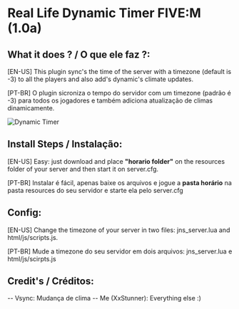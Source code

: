 #  Real Life Dynamic Timer FIVE:M (1.0a)

## What it does ? / O que ele faz ?:

[EN-US]
This plugin sync's the time of the server with a timezone (default is -3) to all the players and also add's dynamic's climate updates.

[PT-BR]
O plugin sicroniza o tempo do servidor com um timezone (padrão é -3) para todos os jogadores e também adiciona atualização de climas dinamicamente.

![Dynamic Timer](https://i.imgur.com/EPUoIo5.jpg)

## Install Steps / Instalação: 

[EN-US]
Easy: just download and place <b>"horario folder"</b>  on the resources folder of your server and then start it on server.cfg.

[PT-BR]
Instalar é fácil, apenas baixe os arquivos e jogue a  <b>pasta horário</b> na pasta resources do seu servidor e starte ela pelo server.cfg

## Config:

[EN-US]
Change the timezone of your server in two files: jns_server.lua and html/js/scripts.js.

[PT-BR]
Mude a timezone do seu servidor em dois arquivos: jns_server.lua e html/js/scirpts.js

## Credit's / Créditos:
-- Vsync: Mudança de clima
-- Me (XxStunner): Everything  else :)